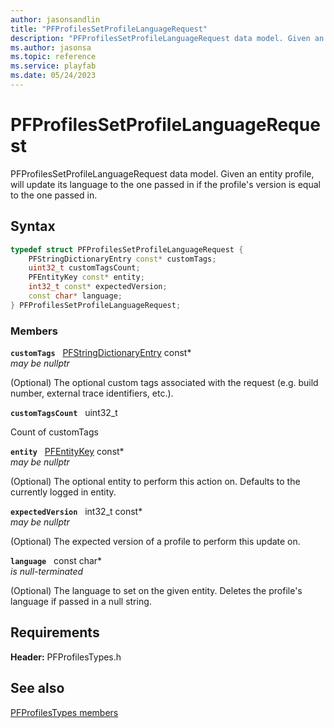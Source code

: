 ```yaml
---
author: jasonsandlin
title: "PFProfilesSetProfileLanguageRequest"
description: "PFProfilesSetProfileLanguageRequest data model. Given an entity profile, will update its language to the one passed in if the profile's version is equal to the one passed in."
ms.author: jasonsa
ms.topic: reference
ms.service: playfab
ms.date: 05/24/2023
---
```


# PFProfilesSetProfileLanguageRequest  

PFProfilesSetProfileLanguageRequest data model. Given an entity profile, will update its language to the one passed in if the profile's version is equal to the one passed in.  

## Syntax  
  
```cpp
typedef struct PFProfilesSetProfileLanguageRequest {  
    PFStringDictionaryEntry const* customTags;  
    uint32_t customTagsCount;  
    PFEntityKey const* entity;  
    int32_t const* expectedVersion;  
    const char* language;  
} PFProfilesSetProfileLanguageRequest;  
```
  
### Members  
  
**`customTags`** &nbsp; [PFStringDictionaryEntry](../../pftypes/structs/pfstringdictionaryentry.md) const*  
*may be nullptr*  
  
(Optional) The optional custom tags associated with the request (e.g. build number, external trace identifiers, etc.).
  
**`customTagsCount`** &nbsp; uint32_t  
  
Count of customTags
  
**`entity`** &nbsp; [PFEntityKey](../../pftypes/structs/pfentitykey-c.md) const*  
*may be nullptr*  
  
(Optional) The optional entity to perform this action on. Defaults to the currently logged in entity.
  
**`expectedVersion`** &nbsp; int32_t const*  
*may be nullptr*  
  
(Optional) The expected version of a profile to perform this update on.
  
**`language`** &nbsp; const char*  
*is null-terminated*  
  
(Optional) The language to set on the given entity. Deletes the profile's language if passed in a null string.
  
  
## Requirements  
  
**Header:** PFProfilesTypes.h
  
## See also  
[PFProfilesTypes members](../pfprofilestypes_members.md)  

  
  
